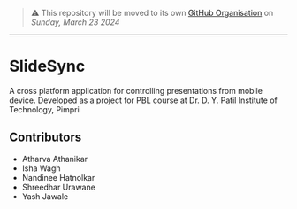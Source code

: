 > ⚠️ This repository will be moved to its own [GitHub Organisation](https://docs.github.com/en/organizations/collaborating-with-groups-in-organizations/about-organizations) on _Sunday, March 23 2024_
---
# SlideSync
A cross platform application for controlling presentations from mobile device.
Developed as a project for PBL course at Dr. D. Y. Patil Institute of Technology, Pimpri

## Contributors
- Atharva Athanikar
- Isha Wagh
- Nandinee Hatnolkar
- Shreedhar Urawane
- Yash Jawale

